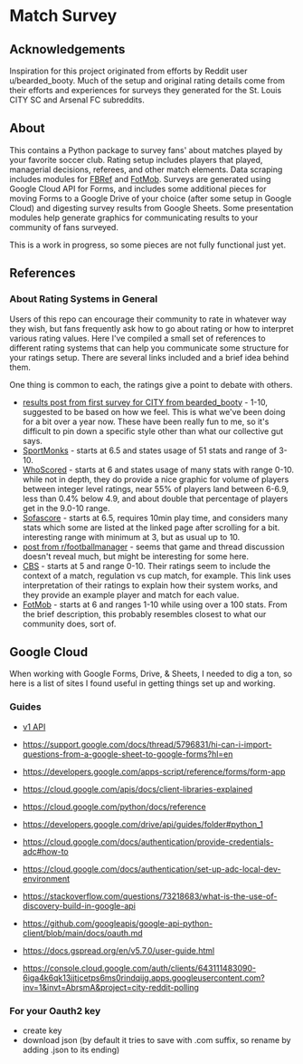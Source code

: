 # Match Survey
## Acknowledgements
Inspiration for this project originated from efforts by Reddit user 
u/bearded_booty. Much of the setup and original rating details come from their 
efforts and experiences for surveys they generated for the St. Louis CITY SC 
and Arsenal FC subreddits.
## About
This contains a Python package to survey fans' about matches played by your 
favorite soccer club. Rating setup includes players that played, managerial 
decisions, referees, and other match elements. Data scraping includes modules 
for [FBRef](https://fbref.com/en/) and [FotMob](https://www.fotmob.com/). 
Surveys are generated using Google Cloud API for Forms, and includes some 
additional pieces for moving Forms to a Google Drive of your choice (after some 
setup in Google Cloud) and digesting survey results from Google Sheets. Some 
presentation modules help generate graphics for communicating results to your 
community of fans surveyed.

This is a work in progress, so some pieces are not fully functional just yet.

## References
### About Rating Systems in General
Users of this repo can encourage their community to rate in whatever way they 
wish, but fans frequently ask how to go about rating or how to interpret 
various rating values. Here I've compiled a small set of references to 
different rating systems that can help you communicate some structure for your
ratings setup. There are several links included and a brief idea behind them. 

One thing is common to each, the ratings give a point to debate with others.

- [results post from first survey for CITY from bearded_booty](https://www.reddit.com/r/stlouiscitysc/s/ZoOv1UgMcm) - 1-10, suggested to be based on how we feel. This is what we've been doing for a bit over a year now. These have been really fun to me, so it's difficult to pin down a specific style other than what our collective gut says.
- [SportMonks](https://www.sportmonks.com/blogs/player-ratings/#:~:text=Player%20ratings%20are%20a%20numerical,evaluate%20players%20at%20a%20glance.) - starts at 6.5 and states usage of 51 stats and range of 3-10.
- [WhoScored](https://www.whoscored.com/explanations) - starts at 6 and states usage of many stats with range 0-10. while not in depth, they do provide a nice graphic for volume of players between integer level ratings, near 55% of players land between 6-6.9, less than 0.4% below 4.9, and about double that percentage of players get in the 9.0-10 range.
- [Sofascore](https://corporate.sofascore.com/about/rating) - starts at 6.5, requires 10min play time, and considers many stats which some are listed at the linked page after scrolling for a bit. interesting range with minimum at 3, but as usual up to 10.
- [post from r/footballmanager](https://www.reddit.com/r/footballmanagergames/s/YHpldgsXvk) - seems that game and thread discussion doesn't reveal much, but might be interesting for some here.
- [CBS](https://www-cbssports-com.cdn.ampproject.org/v/s/www.cbssports.com/soccer/news/soccer-player-ratings-from-0-10-explained-performances-from-erling-haaland-ali-dia-geoff-hurst-and-more/amp/?amp_gsa=1&amp_js_v=a9&usqp=mq331AQIUAKwASCAAgM%3D#amp_tf=From%20%251%24s&aoh=17445630626796&referrer=https%3A%2F%2Fwww.google.com&ampshare=https%3A%2F%2Fwww.cbssports.com%2Fsoccer%2Fnews%2Fsoccer-player-ratings-from-0-10-explained-performances-from-erling-haaland-ali-dia-geoff-hurst-and-more%2F) - starts at 5 and range 0-10. Their ratings seem to include the context of a match, regulation vs cup match, for example. This link uses interpretation of their ratings to explain how their system works, and they provide an example player and match for each value.
- [FotMob](https://www.fotmob.com/faq) - starts at 6 and ranges 1-10 while using over a 100 stats. From the brief description, this probably resembles closest to what our community does, sort of.

## Google Cloud
When working with Google Forms, Drive, & Sheets, I needed to dig a ton, so here 
is a list of sites I found useful in getting things set up and working.
### Guides
- [v1 API](https://developers.google.com/discovery/v1/reference/apis)

- https://support.google.com/docs/thread/5796831/hi-can-i-import-questions-from-a-google-sheet-to-google-forms?hl=en
- https://developers.google.com/apps-script/reference/forms/form-app
- https://cloud.google.com/apis/docs/client-libraries-explained
- https://cloud.google.com/python/docs/reference
- https://developers.google.com/drive/api/guides/folder#python_1
- https://cloud.google.com/docs/authentication/provide-credentials-adc#how-to
- https://cloud.google.com/docs/authentication/set-up-adc-local-dev-environment
- https://stackoverflow.com/questions/73218683/what-is-the-use-of-discovery-build-in-google-api

- https://github.com/googleapis/google-api-python-client/blob/main/docs/oauth.md
- https://docs.gspread.org/en/v5.7.0/user-guide.html
- https://console.cloud.google.com/auth/clients/643111483090-6iga4k6qk13jjtjcetps6ms0rindqijg.apps.googleusercontent.com?inv=1&invt=AbrsmA&project=city-reddit-polling
### For your Oauth2 key
- create key
- download json (by default it tries to save with .com suffix, so rename by adding .json to its ending)
